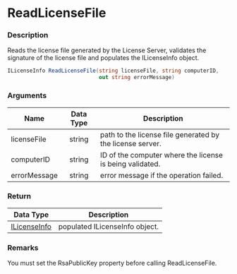 # ReadLicenseFile

### Description

Reads the license file generated by the License Server, validates the signature of the license file and populates the ILicenseInfo object.

```c#
ILicenseInfo ReadLicenseFile(string licenseFile, string computerID, 
                             out string errorMessage)
```

### Arguments

| Name         | Data Type | Description                                               |
| ------------ | :-------: | --------------------------------------------------------- |
| licenseFile  |   string  | path to the license file generated by the license server. |
| computerID   |   string  | ID of the computer where the license is being validated.  |
| errorMessage |   string  | error message if the operation failed.                    |

### Return

|                            Data Type                            | Description                    |
| :-------------------------------------------------------------: | ------------------------------ |
| [ILicenseInfo](https://soraco.readme.io/reference/ilicenseinfo) | populated ILicenseInfo object. |

### Remarks

You must set the RsaPublicKey property before calling ReadLicenseFile.
